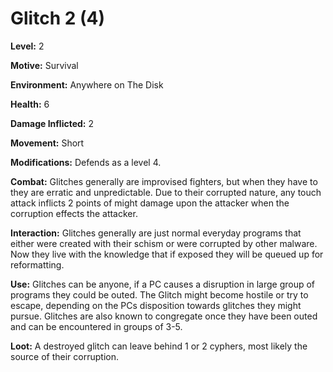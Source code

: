 # Glitch 2 (4)

**Level:** 2

**Motive:** Survival

**Environment:** Anywhere on The Disk

**Health:** 6

**Damage Inflicted:** 2

**Movement:** Short

**Modifications:** Defends as a level 4.

**Combat:** Glitches generally are improvised fighters, but when they have to they are erratic and unpredictable.  Due to their corrupted nature, any touch attack inflicts 2 points of might damage upon the attacker when the corruption effects the attacker.

**Interaction:** Glitches generally are just normal everyday programs that either were created with their schism or were corrupted by other malware.  Now they live with the knowledge that if exposed they will be queued up for reformatting.  

**Use:** Glitches can be anyone, if a PC causes a disruption in large group of programs they could be outed.  The Glitch might become hostile or try to escape, depending on the PCs disposition towards glitches they might pursue.  Glitches are also known to congregate once they have been outed and can be encountered in groups of 3-5.

**Loot:** A destroyed glitch can leave behind 1 or 2 cyphers, most likely the source of their corruption. 